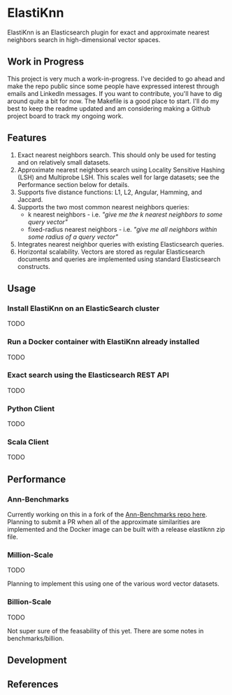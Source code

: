 # ElastiKnn

ElastiKnn is an Elasticsearch plugin for exact and approximate nearest neighbors search in high-dimensional vector spaces.

## Work in Progress

This project is very much a work-in-progress. I've decided to go ahead and make the repo public since
some people have expressed interest through emails and LinkedIn messages. If you want to contribute,
you'll have to dig around quite a bit for now. The Makefile is a good place to start. I'll do my best
to keep the readme updated and am considering making a Github project board to track my ongoing work.

## Features

1. Exact nearest neighbors search. This should only be used for testing and on relatively small datasets.
2. Approximate nearest neighbors search using Locality Sensitive Hashing (LSH) and Multiprobe LSH. This scales well for large datasets; see the Performance section below for details.
3. Supports five distance functions: L1, L2, Angular, Hamming, and Jaccard.
4. Supports the two most common nearest neighbors queries: 
	- k nearest neighbors - i.e. _"give me the k nearest neighbors to some query vector"_
	- fixed-radius nearest neighbors - i.e. _"give me all neighbors within some radius of a query vector"_
4. Integrates nearest neighbor queries with existing Elasticsearch queries.
5. Horizontal scalability. Vectors are stored as regular Elasticsearch documents and queries are implemented using standard Elasticsearch constructs.

## Usage

### Install ElastiKnn on an ElasticSearch cluster

TODO

### Run a Docker container with ElastiKnn already installed

TODO

### Exact search using the Elasticsearch REST API

TODO

### Python Client

TODO

### Scala Client

TODO

## Performance

### Ann-Benchmarks

Currently working on this in a fork of the [Ann-Benchmarks repo here](https://github.com/alexklibisz/ann-benchmarks).
Planning to submit a PR when all of the approximate similarities are implemented and the Docker image can be built with
a release elastiknn zip file. 

### Million-Scale

TODO

Planning to implement this using one of the various word vector datasets.

### Billion-Scale

TODO

Not super sure of the feasability of this yet. There are some notes in benchmarks/billion.

## Development

## References